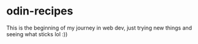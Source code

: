 # odin-recipes
This is the beginning of my journey in web dev, just trying new things and seeing what sticks lol :))
